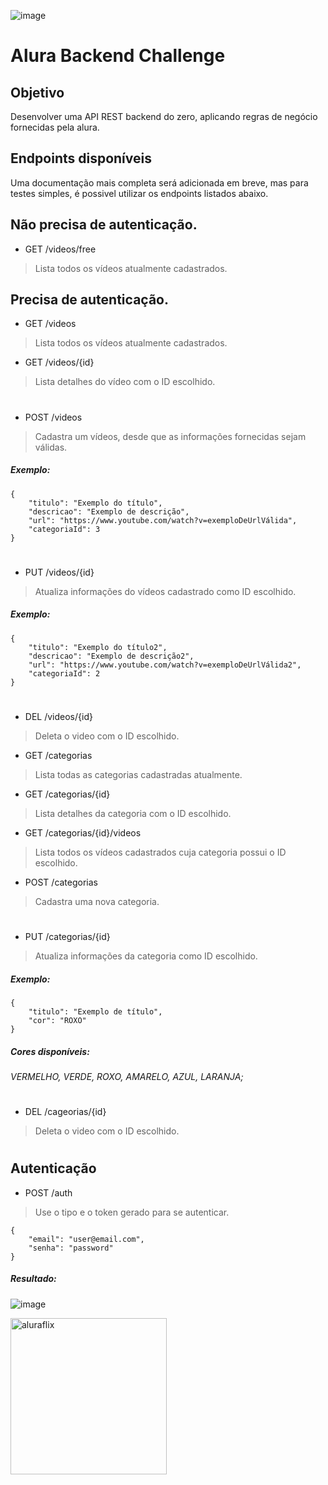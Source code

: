 ![image](https://user-images.githubusercontent.com/97681752/185422155-9574bafc-cdc8-4f43-b2a3-7cac12bee8d8.png)
# Alura Backend Challenge 

<h2 id="objetivo"> Objetivo </h2>
Desenvolver uma API REST backend do zero, aplicando regras de negócio fornecidas pela alura.

## Endpoints disponíveis
Uma documentação mais completa será adicionada em breve, mas para testes simples, é possivel utilizar os endpoints listados abaixo.


## Não precisa de autenticação.
- GET /videos/free
> Lista todos os vídeos atualmente cadastrados.

## Precisa de autenticação.

- GET /videos
> Lista todos os vídeos atualmente cadastrados.

- GET /videos/{id}
> Lista detalhes do vídeo com o ID escolhido.

#
- POST /videos
> Cadastra um vídeos, desde que as informações fornecidas sejam válidas. 
##### Exemplo:

``` 
{
    "titulo": "Exemplo do título",
    "descricao": "Exemplo de descrição",
    "url": "https://www.youtube.com/watch?v=exemploDeUrlVálida",
    "categoriaId": 3
} 
```
#

- PUT /videos/{id}
> Atualiza informações do vídeos cadastrado como ID escolhido.
##### Exemplo: 

```
{
    "titulo": "Exemplo do título2",
    "descricao": "Exemplo de descrição2",
    "url": "https://www.youtube.com/watch?v=exemploDeUrlVálida2",
    "categoriaId": 2
}

```

#
- DEL /videos/{id}
> Deleta o video com o ID escolhido.

- GET /categorias
> Lista todas as categorias cadastradas atualmente.

- GET /categorias/{id}
> Lista detalhes da categoria com o ID escolhido.

- GET /categorias/{id}/videos
> Lista todos os vídeos cadastrados cuja categoria possui o ID escolhido.

- POST /categorias
> Cadastra uma nova categoria.
#
- PUT /categorias/{id}
> Atualiza informações da categoria como ID escolhido. 
##### Exemplo: 
```
{
    "titulo": "Exemplo de título",
    "cor": "ROXO"
}

```
##### Cores disponíveis:
######     VERMELHO, VERDE, ROXO, AMARELO, AZUL, LARANJA;
#
- DEL /cageorias/{id}
> Deleta o video com o ID escolhido.
#

## Autenticação

- POST /auth
> Use o tipo e o token gerado para se autenticar.

```
{
    "email": "user@email.com",
    "senha": "password"
}
```

##### Resultado:

![image](https://user-images.githubusercontent.com/97681752/185518179-e0f1fa6e-f039-4267-90cf-709472cb2ffa.png)


<img src="https://user-images.githubusercontent.com/79534537/130516084-f199b740-4daf-4d67-a995-9bfdb2bd4560.png" alt="aluraflix" width="250"/>


